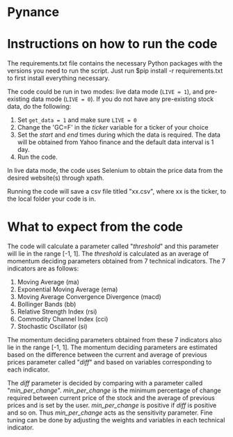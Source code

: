 # Pynance

# Instructions on how to run the code

The requirements.txt file contains the necessary Python packages with the versions you need to run the script.
Just run $pip install -r requirements.txt to first install everything necessary.

The code could be run in two modes: live data mode (`LIVE = 1`), and pre-existing data mode (`LIVE = 0`).
If you do not have any pre-existing stock data, do the following:
1. Set `get_data = 1` and make sure `LIVE = 0`
2. Change the 'GC=F' in the _ticker_ variable for a ticker of your choice
3. Set the _start_ and _end_ times during which the data is required. The data will be obtained from Yahoo finance and the default data interval is 1 day. 
4. Run the code.

In live data mode, the code uses Selenium to obtain the price data from the desired website(s) through xpath. 

Running the code will save a csv file titled "xx.csv", where xx is the ticker, to the local folder your code is in.

# What to expect from the code

The code will calculate a parameter called "_threshold_" and this parameter will lie in the range [-1, 1]. The _threshold_ is calculated as an average of momentum deciding parameters obtained from 7 technical indicators. The 7 indicators are as follows:
1. Moving Average (ma)
2. Exponential Moving Average (ema)
3. Moving Average Convergence Divergence (macd)
4. Bollinger Bands (bb)
5. Relative Strength Index (rsi)
6. Commodity Channel Index (cci)
7. Stochastic Oscillator (si)

The momentum deciding parameters obtained from these 7 indicators also lie in the range [-1, 1]. The momentum deciding parameters are estimated based on the difference between the current and average of previous prices parameter called "_diff_" and based on variables corresponding to each indicator.

The _diff_ parameter is decided by comparing with a parameter called "_min_per_change_". _min_per_change_ is the minimum percentage of change required between current price of the stock and the average of previous prices and is set by the user. _min_per_change_ is positive if _diff_ is positive and so on. Thus _min_per_change_ acts as the sensitivity parameter. Fine tuning can be done by adjusting the weights and variables in each technical indicator.
